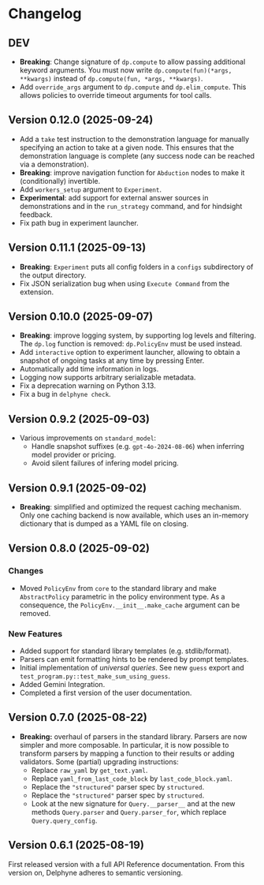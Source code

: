 # Changelog

## DEV

- **Breaking**: Change signature of `dp.compute` to allow passing additional keyword arguments. You must now write `dp.compute(fun)(*args, **kwargs)` instead of `dp.compute(fun, *args, **kwargs)`.
- Add `override_args` argument to `dp.compute` and `dp.elim_compute`. This allows policies to override timeout arguments for tool calls.

## Version 0.12.0 (2025-09-24)

- Add a `take` test instruction to the demonstration language for manually specifying an action to take at a given node. This ensures that the demonstration language is complete (any success node can be reached via a demonstration).
- **Breaking**: improve navigation function for `Abduction` nodes to make it (conditionally) invertible.
- Add `workers_setup` argument to `Experiment`.
- **Experimental**: add support for external answer sources in demonstrations and in the `run_strategy` command, and for hindsight feedback.
- Fix path bug in experiment launcher.

## Version 0.11.1 (2025-09-13)

- **Breaking**: `Experiment` puts all config folders in a `configs` subdirectory of the output directory.
- Fix JSON serialization bug when using `Execute Command` from the extension.

## Version 0.10.0 (2025-09-07)

- **Breaking**: improve logging system, by supporting log levels and filtering. The `dp.log` function is removed: `dp.PolicyEnv` must be used instead.
- Add `interactive` option to experiment launcher, allowing to obtain a snapshot of ongoing tasks at any time by pressing Enter.
- Automatically add time information in logs.
- Logging now supports arbitrary serializable metadata.
- Fix a deprecation warning on Python 3.13.
- Fix a bug in `delphyne check`.

## Version 0.9.2 (2025-09-03)

- Various improvements on `standard_model`:
  - Handle snapshot suffixes (e.g. `gpt-4o-2024-08-06`) when inferring model provider or pricing.
  - Avoid silent failures of infering model pricing.

## Version 0.9.1 (2025-09-02)

- **Breaking**: simplified and optimized the request caching mechanism. Only one caching backend is now available, which uses an in-memory dictionary that is dumped as a YAML file on closing.

## Version 0.8.0 (2025-09-02)

### Changes

- Moved `PolicyEnv` from `core` to the standard library and make `AbstractPolicy` parametric in the policy environment type. As a consequence, the `PolicyEnv.__init__.make_cache` argument can be removed.

### New Features

- Added support for standard library templates (e.g. stdlib/format).
- Parsers can emit formatting hints to be rendered by prompt templates.
- Initial implementation of _universal queries_. See new `guess` export and `test_program.py::test_make_sum_using_guess`.
- Added Gemini Integration.
- Completed a first version of the user documentation.

## Version 0.7.0 (2025-08-22)

- **Breaking:** overhaul of parsers in the standard library. Parsers are now simpler and more composable. In particular, it is now possible to transform parsers by mapping a function to their results or adding validators. Some (partial) upgrading instructions:
  - Replace `raw_yaml` by `get_text.yaml`.
  - Replace `yaml_from_last_code_block` by `last_code_block.yaml`.
  - Replace the `"structured"` parser spec by `structured`.
  - Replace the `"structured"` parser spec by `structured`.
  - Look at the new signature for `Query.__parser__` and at the new methods `Query.parser` and `Query.parser_for`, which replace `Query.query_config`.

## Version 0.6.1 (2025-08-19)

First released version with a full API Reference documentation. From this version on, Delphyne adheres to semantic versioning.